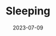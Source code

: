 ---
layout: comic
date: 2023-07-09
title: Sleeping
categories: page
number: 17
permalink: /read/17
image: /pages/rm_017.webp
---